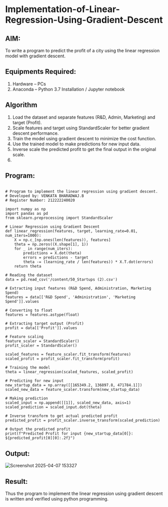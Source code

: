 # Implementation-of-Linear-Regression-Using-Gradient-Descent

## AIM:
To write a program to predict the profit of a city using the linear regression model with gradient descent.

## Equipments Required:
1. Hardware – PCs
2. Anaconda – Python 3.7 Installation / Jupyter notebook

## Algorithm
1. Load the dataset and separate features (R&D, Admin, Marketing) and target (Profit).
2. Scale features and target using StandardScaler for better gradient descent performance.
3. Train the model using gradient descent to minimize the cost function.
4. Use the trained model to make predictions for new input data.
5. Inverse scale the predicted profit to get the final output in the original scale.
6. 
## Program:
```

# Program to implement the linear regression using gradient descent.
# Developed by: VENKATA BHARADWAJ.B
# Register Number: 212222240020

import numpy as np
import pandas as pd
from sklearn.preprocessing import StandardScaler

# Linear Regression using Gradient Descent
def linear_regression(features, target, learning_rate=0.01, num_iters=1000):
    X = np.c_[np.ones(len(features)), features]  
    theta = np.zeros((X.shape[1], 1))  
    for _ in range(num_iters):
        predictions = X.dot(theta)
        errors = predictions - target
        theta -= (learning_rate / len(features)) * X.T.dot(errors)
    return theta

# Reading the dataset
data = pd.read_csv('/content/50_Startups (2).csv')

# Extracting input features (R&D Spend, Administration, Marketing Spend)
features = data[['R&D Spend', 'Administration', 'Marketing Spend']].values

# Converting to float
features = features.astype(float)

# Extracting target output (Profit)
profit = data[['Profit']].values

# Feature scaling
feature_scaler = StandardScaler()
profit_scaler = StandardScaler()

scaled_features = feature_scaler.fit_transform(features)
scaled_profit = profit_scaler.fit_transform(profit)

# Training the model
theta = linear_regression(scaled_features, scaled_profit)

# Predicting for new input
new_startup_data = np.array([[165349.2, 136897.8, 471784.1]])  
scaled_new_data = feature_scaler.transform(new_startup_data)

# Making prediction
scaled_input = np.append([[1]], scaled_new_data, axis=1) 
scaled_prediction = scaled_input.dot(theta)

# Inverse transform to get actual predicted profit
predicted_profit = profit_scaler.inverse_transform(scaled_prediction)

# Output the predicted profit
print(f"Predicted Profit for input {new_startup_data[0]}: ${predicted_profit[0][0]:.2f}")

```

## Output:
![Screenshot 2025-04-07 153327](https://github.com/user-attachments/assets/b640132d-364b-4a65-b8da-98b93a269a17)

## Result:
Thus the program to implement the linear regression using gradient descent is written and verified using python programming.
